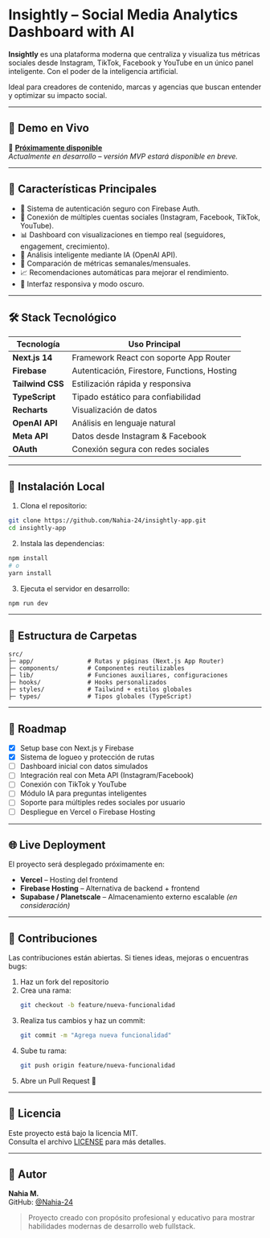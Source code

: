 # Insightly – Social Media Analytics Dashboard with AI

**Insightly** es una plataforma moderna que centraliza y visualiza tus métricas sociales desde Instagram, TikTok, Facebook y YouTube en un único panel inteligente. Con el poder de la inteligencia artificial.

Ideal para creadores de contenido, marcas y agencias que buscan entender y optimizar su impacto social.

---

## 🚀 Demo en Vivo

🔗 **[Próximamente disponible](http://your-deployment-url.com)**  
*Actualmente en desarrollo – versión MVP estará disponible en breve.*

---

## 🧠 Características Principales

- 🔐 Sistema de autenticación seguro con Firebase Auth.
- 🔗 Conexión de múltiples cuentas sociales (Instagram, Facebook, TikTok, YouTube).
- 📊 Dashboard con visualizaciones en tiempo real (seguidores, engagement, crecimiento).
- 🧠 Análisis inteligente mediante IA (OpenAI API).
- 📅 Comparación de métricas semanales/mensuales.
- 📈 Recomendaciones automáticas para mejorar el rendimiento.
- 🌙 Interfaz responsiva y modo oscuro.

---

## 🛠️ Stack Tecnológico

| Tecnología        | Uso Principal                               |
|------------------|---------------------------------------------|
| **Next.js 14**   | Framework React con soporte App Router      |
| **Firebase**     | Autenticación, Firestore, Functions, Hosting|
| **Tailwind CSS** | Estilización rápida y responsiva            |
| **TypeScript**   | Tipado estático para confiabilidad          |
| **Recharts**     | Visualización de datos                      |
| **OpenAI API**   | Análisis en lenguaje natural                |
| **Meta API**     | Datos desde Instagram & Facebook            |
| **OAuth**        | Conexión segura con redes sociales          |

---

## 🧪 Instalación Local

1. Clona el repositorio:

```bash
git clone https://github.com/Nahia-24/insightly-app.git
cd insightly-app
```

2. Instala las dependencias:

```bash
npm install
# o
yarn install
```

3. Ejecuta el servidor en desarrollo:

```bash
npm run dev
```

---

## 📁 Estructura de Carpetas

```
src/
├─ app/               # Rutas y páginas (Next.js App Router)
├─ components/        # Componentes reutilizables
├─ lib/               # Funciones auxiliares, configuraciones
├─ hooks/             # Hooks personalizados
├─ styles/            # Tailwind + estilos globales
├─ types/             # Tipos globales (TypeScript)
```

---

## 📌 Roadmap

- [x] Setup base con Next.js y Firebase  
- [x] Sistema de logueo y protección de rutas  
- [ ] Dashboard inicial con datos simulados  
- [ ] Integración real con Meta API (Instagram/Facebook)  
- [ ] Conexión con TikTok y YouTube  
- [ ] Módulo IA para preguntas inteligentes  
- [ ] Soporte para múltiples redes sociales por usuario  
- [ ] Despliegue en Vercel o Firebase Hosting  

---

## 🌐 Live Deployment

El proyecto será desplegado próximamente en:

- **Vercel** – Hosting del frontend  
- **Firebase Hosting** – Alternativa de backend + frontend  
- **Supabase / Planetscale** – Almacenamiento externo escalable *(en consideración)*  

---

## 🤝 Contribuciones

Las contribuciones están abiertas. Si tienes ideas, mejoras o encuentras bugs:

1. Haz un fork del repositorio  
2. Crea una rama:  
   ```bash
   git checkout -b feature/nueva-funcionalidad
   ```
3. Realiza tus cambios y haz un commit:  
   ```bash
   git commit -m "Agrega nueva funcionalidad"
   ```
4. Sube tu rama:  
   ```bash
   git push origin feature/nueva-funcionalidad
   ```
5. Abre un Pull Request 🚀  

---

## 📄 Licencia

Este proyecto está bajo la licencia MIT.  
Consulta el archivo [LICENSE](./LICENSE) para más detalles.

---

## 👤 Autor

**Nahia M.**  
GitHub: [@Nahia-24](https://github.com/Nahia-24)

> Proyecto creado con propósito profesional y educativo para mostrar habilidades modernas de desarrollo web fullstack.
